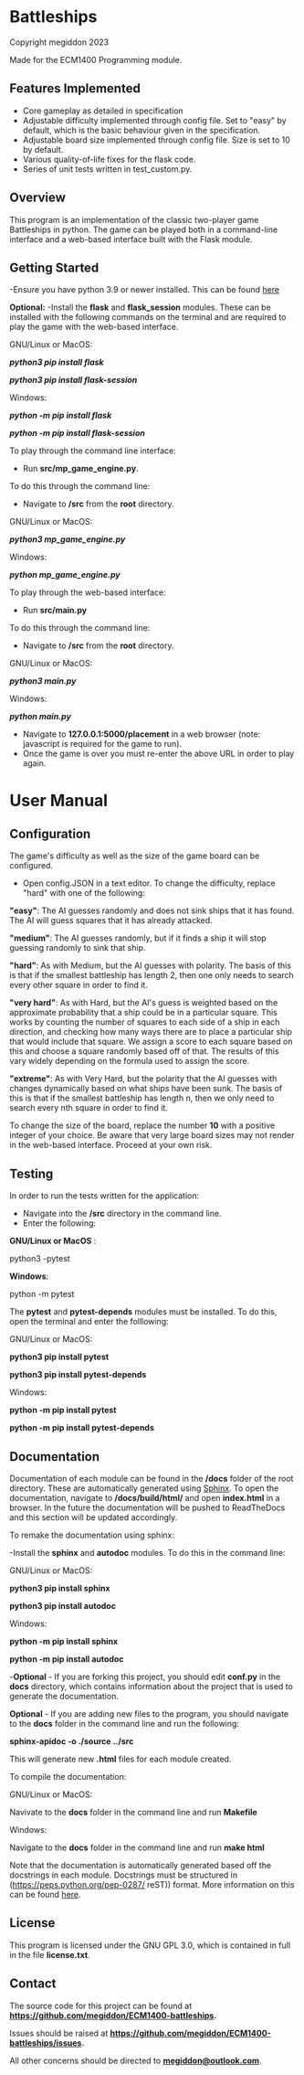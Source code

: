 # Battleships

Copyright megiddon 2023

Made for the ECM1400 Programming module.

## Features Implemented
- Core gameplay as detailed in specification
- Adjustable difficulty implemented through config file. Set to "easy" by default, which is the basic behaviour given in the specification.
- Adjustable board size implemented through config file. Size is set to 10 by default.
- Various quality-of-life fixes for the flask code.
- Series of unit tests written in test_custom.py.
  
## Overview
This program is an implementation of the classic two-player game Battleships in python. The game can be played both in a command-line interface and a web-based interface built with the Flask module.

## Getting Started
-Ensure you have python 3.9 or newer installed.
This can be found [here](https://www.python.org/downloads/.)

**Optional:**
-Install the **flask** and **flask_session** modules. These can be installed with the following commands on the terminal and are required to play the game with the web-based interface.

GNU/Linux or MacOS:

***python3 pip install flask***

***python3 pip install flask-session***

Windows:

***python -m pip install flask***

***python -m pip install flask-session***

To play through the command line interface:
- Run **src/mp_game_engine.py**.

To do this through the command line:
- Navigate to **/src** from the **root** directory.
  
GNU/Linux or MacOS:

***python3 mp_game_engine.py***

Windows:

***python mp_game_engine.py***

To play through the web-based interface:
- Run **src/main.py**

To do this through the command line:
- Navigate to **/src** from the **root** directory.
  
GNU/Linux or MacOS:

***python3 main.py***

Windows:

***python main.py***

- Navigate to **127.0.0.1:5000/placement** in a web browser (note: javascript is required for the game to run).
- Once the game is over you must re-enter the above URL in order to play again.


# User Manual 

## Configuration

The game's difficulty as well as the size of the game board can be configured.

- Open config.JSON in a text editor.
To change the difficulty, replace "hard" with one of the following:

**"easy"**:  The AI guesses randomly and does not sink ships that it has found. The AI will guess squares that it has already attacked.

**"medium"**: The AI guesses randomly, but if it finds a ship it will stop guessing randomly to sink that ship.

**"hard"**:  As with Medium, but the AI guesses with polarity. The basis of this is that if the smallest battleship has length 2, then one only needs to search every other square in order to find it. 

**"very hard"**: As with Hard, but the AI's guess is weighted based on the approximate probability that a ship could be in a particular square. This works by counting the number of squares to each side of a ship in each direction, and checking how many ways there are to place a particular ship that would include that square. We assign a score to each square based on this and choose a square randomly based off of that. The results of this vary widely depending on the formula used to assign the score.

**"extreme"**: As with Very Hard, but the polarity that the AI guesses with changes dynamically based on what ships have been sunk. The basis of this is that if the smallest battleship has length n, then we only need to search every nth square in order to find it.

To change the size of the board, replace the number **10** with a positive integer of your choice. Be aware that very large board sizes may not render in the web-based interface. Proceed at your own risk.
  
## Testing

In order to run the tests written for the application:
- Navigate into the **/src** directory in the command line.
- Enter the following:
  
**GNU/Linux or MacOS** :
  
python3 -pytest

**Windows**:

python -m pytest 

The **pytest** and **pytest-depends** modules must be installed. To do this, open the terminal and enter the folllowing:

GNU/Linux or MacOS:  

**python3 pip install pytest**

**python3 pip install pytest-depends**

Windows:  

**python -m pip install pytest**

**python -m pip install pytest-depends**

## Documentation
Documentation of each module can be found in the **/docs** folder of the root directory. These are automatically generated using [Sphinx](https://www.sphinx-doc.org/en/master/). 
To open the documentation, navigate to **/docs/build/html/** and open **index.html** in a browser. In the future the documentation will be pushed to ReadTheDocs and this section will be updated accordingly.


To remake the documentation using sphinx:

-Install the **sphinx** and **autodoc** modules. To do this in the command line:

GNU/Linux or MacOS:

**python3 pip install sphinx**

**python3 pip install autodoc**

Windows:

**python -m pip install sphinx**

**python -m pip install autodoc**

-**Optional** - If you are forking this project, you should edit **conf.py** in the **docs** directory, which contains information about the project that is used to generate the documentation.

**Optional** - If you are adding new files to the program, you should navigate to the **docs** folder in the command line and run the following:

**sphinx-apidoc -o ./source ../src**

This will generate new **.html** files for each module created.

To compile the documentation:

GNU/Linux or MacOS:

Navivate to the **docs** folder in the command line and run **Makefile**

Windows:

Navigate to the **docs** folder in the command line and run **make html**

Note that the documentation is automatically generated based off the docstrings in each module. Docstrings must be structured in (https://peps.python.org/pep-0287/ reST)) format. More information on this can be found [here](https://sphinx-rtd-tutorial.readthedocs.io/en/latest/docstrings.html).

## License

This program is licensed under the GNU GPL 3.0, which is contained in full in the file **license.txt**.


## Contact
The source code for this project can be found at **https://github.com/megiddon/ECM1400-battleships.**

Issues should be raised at **https://github.com/megiddon/ECM1400-battleships/issues.**

All other concerns should be directed to **megiddon@outlook.com**.
